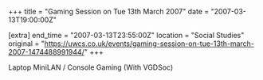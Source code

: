 +++
title = "Gaming Session on Tue 13th March 2007"
date = "2007-03-13T19:00:00Z"

[extra]
end_time = "2007-03-13T23:55:00Z"
location = "Social Studies"
original = "https://uwcs.co.uk/events/gaming-session-on-tue-13th-march-2007-1474488991944/"
+++

Laptop MiniLAN / Console Gaming (With VGDSoc)


